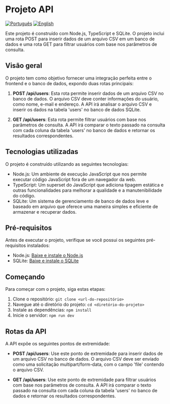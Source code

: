 # Projeto API

[![Português](https://img.shields.io/badge/Idioma-Portugu%C3%AAs-blue)](README.pt.md) [![English](https://img.shields.io/badge/Language-English-green)](README.md)

Este projeto é construído com Node.js, TypeScript e SQLite. O projeto inclui uma rota POST para inserir dados de um arquivo CSV em um banco de dados e uma rota GET para filtrar usuários com base nos parâmetros de consulta.

## Visão geral

O projeto tem como objetivo fornecer uma integração perfeita entre o frontend e o banco de dados, expondo duas rotas principais:

1. **POST /api/users**: Esta rota permite inserir dados de um arquivo CSV no banco de dados. O arquivo CSV deve conter informações do usuário, como nome, e-mail e endereço. A API irá analisar o arquivo CSV e inserir os dados na tabela 'users' no banco de dados SQLite.

2. **GET /api/users**: Esta rota permite filtrar usuários com base nos parâmetros de consulta. A API irá comparar o texto passado na consulta com cada coluna da tabela 'users' no banco de dados e retornar os resultados correspondentes.

## Tecnologias utilizadas

O projeto é construído utilizando as seguintes tecnologias:

- Node.js: Um ambiente de execução JavaScript que nos permite executar código JavaScript fora de um navegador da web.
- TypeScript: Um superset do JavaScript que adiciona tipagem estática e outras funcionalidades para melhorar a qualidade e a manutenibilidade do código.
- SQLite: Um sistema de gerenciamento de banco de dados leve e baseado em arquivo que oferece uma maneira simples e eficiente de armazenar e recuperar dados.

## Pré-requisitos

Antes de executar o projeto, verifique se você possui os seguintes pré-requisitos instalados:

- Node.js: [Baixe e instale o Node.js](https://nodejs.org/en/download/)
- SQLite: [Baixe e instale o SQLite](https://www.sqlite.org/download.html)

## Começando

Para começar com o projeto, siga estas etapas:

1. Clone o repositório: `git clone <url-do-repositório>`
2. Navegue até o diretório do projeto: `cd <diretório-do-projeto>`
3. Instale as dependências: `npm install`
4. Inicie o servidor: `npm run dev`

## Rotas da API

A API expõe os seguintes pontos de extremidade:

- **POST /api/users**: Use este ponto de extremidade para inserir dados de um arquivo CSV no banco de dados. O arquivo CSV deve ser enviado como uma solicitação multipart/form-data, com o campo 'file' contendo o arquivo CSV.

- **GET /api/users**: Use este ponto de extremidade para filtrar usuários com base nos parâmetros de consulta. A API irá comparar o texto passado na consulta com cada coluna da tabela 'users' no banco de dados e retornar os resultados correspondentes.
